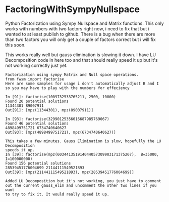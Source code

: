 # FactoringWithSympyNullspace
Python Factorization using Sympy Nullspace and Matrix functions. 
This only works with numbers with two factors right now, i need
to fix that but i wanted to at least publish to github. There is
a bug when there are more than two factors you will only get a couple
of factors correct but i will fix this soon. 

This works really well but gauss elimination is slowing it down. I have
LU Decomposition code in here too and that should really speed it up
but it's not working correctly just yet. 

```
Factorization using sympy Matrix and Null space operations.
from fwsm import factorise
Here are some samples for usage i don't automatically adjust B and I
so you may have to play with the numbers for effeciency

In [91]: factorise(1009732533765211, 2500, 10000)
Found 20 potential solutions
11344301 89007911
Out[91]: [mpz(11344301), mpz(89007911)]

In [93]: factorise(32990125356016687985769067)
Found 46 potential solutions
4898499751721 6734740640627
Out[93]: [mpz(4898499751721), mpz(6734740640627)]

This takes a few minutes. Gauss Elimination is slow, hopefully the LU Decomposition
speeds it up.
In [39]: factorise(mpz(603441351914044057309903171375207),  B=35000, I=100000000)
Found 156 potential solutions
28539451776004699 21144111549521893
Out[39]: [mpz(21144111549521893), mpz(28539451776004699)]

```

```
Added LU Decomposition but it's not working, you just have to comment
out the current gauss_elim and uncomment the other two lines if you want
to try to fix it. It would really speed it up.
```

